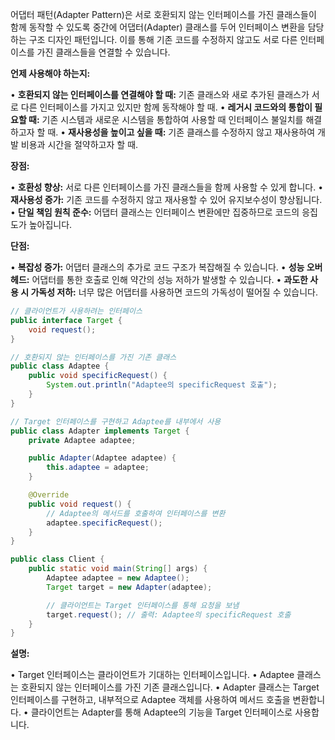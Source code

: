 어댑터 패턴(Adapter Pattern)은 서로 호환되지 않는 인터페이스를 가진 클래스들이 함께 동작할 수 있도록 중간에 어댑터(Adapter) 클래스를 두어 인터페이스 변환을 담당하는 구조 디자인 패턴입니다. 이를 통해 기존 코드를 수정하지 않고도 서로 다른 인터페이스를 가진 클래스들을 연결할 수 있습니다.

  
**언제 사용해야 하는지:**

• **호환되지 않는 인터페이스를 연결해야 할 때:** 기존 클래스와 새로 추가된 클래스가 서로 다른 인터페이스를 가지고 있지만 함께 동작해야 할 때.
• **레거시 코드와의 통합이 필요할 때:** 기존 시스템과 새로운 시스템을 통합하여 사용할 때 인터페이스 불일치를 해결하고자 할 때.
• **재사용성을 높이고 싶을 때:** 기존 클래스를 수정하지 않고 재사용하여 개발 비용과 시간을 절약하고자 할 때.

  
**장점:**

• **호환성 향상:** 서로 다른 인터페이스를 가진 클래스들을 함께 사용할 수 있게 합니다.
• **재사용성 증가:** 기존 코드를 수정하지 않고 재사용할 수 있어 유지보수성이 향상됩니다.
• **단일 책임 원칙 준수:** 어댑터 클래스는 인터페이스 변환에만 집중하므로 코드의 응집도가 높아집니다.


**단점:**

• **복잡성 증가:** 어댑터 클래스의 추가로 코드 구조가 복잡해질 수 있습니다.
• **성능 오버헤드:** 어댑터를 통한 호출로 인해 약간의 성능 저하가 발생할 수 있습니다.
• **과도한 사용 시 가독성 저하:** 너무 많은 어댑터를 사용하면 코드의 가독성이 떨어질 수 있습니다.



```java
// 클라이언트가 사용하려는 인터페이스
public interface Target {
    void request();
}
```

```java
// 호환되지 않는 인터페이스를 가진 기존 클래스
public class Adaptee {
    public void specificRequest() {
        System.out.println("Adaptee의 specificRequest 호출");
    }
}
```

```java
// Target 인터페이스를 구현하고 Adaptee를 내부에서 사용
public class Adapter implements Target {
    private Adaptee adaptee;

    public Adapter(Adaptee adaptee) {
        this.adaptee = adaptee;
    }

    @Override
    public void request() {
        // Adaptee의 메서드를 호출하여 인터페이스를 변환
        adaptee.specificRequest();
    }
}
```

```java
public class Client {
    public static void main(String[] args) {
        Adaptee adaptee = new Adaptee();
        Target target = new Adapter(adaptee);

        // 클라이언트는 Target 인터페이스를 통해 요청을 보냄
        target.request(); // 출력: Adaptee의 specificRequest 호출
    }
}
```

**설명:**

• Target 인터페이스는 클라이언트가 기대하는 인터페이스입니다.
• Adaptee 클래스는 호환되지 않는 인터페이스를 가진 기존 클래스입니다.
• Adapter 클래스는 Target 인터페이스를 구현하고, 내부적으로 Adaptee 객체를 사용하여 메서드 호출을 변환합니다.
• 클라이언트는 Adapter를 통해 Adaptee의 기능을 Target 인터페이스로 사용합니다.